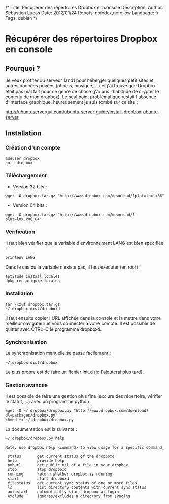 /*
Title: Récupérer des répertoires Dropbox en console
Description: 
Author: Sébastien Lucas
Date: 2012/01/24
Robots: noindex,nofollow
Language: fr
Tags: debian
*/
# Récupérer des répertoires Dropbox en console

## Pourquoi ?
Je veux profiter du serveur 1and1 pour héberger quelques petit sites et autres données privées (photos, musique, ...) et j'ai trouvé que Dropbox était pas mal fait pour ce genre de chose (j'ai pris l'habitude de crypter le contenu de mon dropbox). Le seul point problématique restait l'absence d'interface graphique, heureusement je suis tombé sur ce site : 

http://ubuntuservergui.com/ubuntu-server-guide/install-dropbox-ubuntu-server


## Installation

### Création d'un compte

```
adduser dropbox
su - dropbox
```

### Téléchargement

*	Version 32 bits :

```
wget -O dropbox.tar.gz "http://www.dropbox.com/download/?plat=lnx.x86"
```
*	Version 64 bits : 

```
wget -O dropbox.tar.gz "http://www.dropbox.com/download/?plat=lnx.x86_64"
```

### Vérification

Il faut bien vérifier que la variable d'environnement LANG est bien spécifiée :

```
printenv LANG
```
Dans le cas ou la variable n'existe pas, il faut exécuter (en root) : 

```
aptitude install locales
dpkg-reconfigure locales
```

### Installation

```
tar -xzvf dropbox.tar.gz
~/.dropbox-dist/dropboxd
```

Il faut ensuite copier l'URL affichée dans la console et la mettre dans votre meilleur navigateur et vous connecter à votre compte. Il est possible de quitter avec CTRL+C le programme dropboxd.

### Synchronisation

La synchronisation manuelle se passe facilement : 

```
~/.dropbox-dist/dropbox
```

Le plus propre est de faire un fichier init.d (je l'ajouterai plus tard).

### Gestion avancée

Il est possible de faire une gestion plus fine (exclure des répertoire, vérifier le statut, ...) avec un programme python :

```
wget -O ~/.dropbox/dropbox.py "http://www.dropbox.com/download?dl=packages/dropbox.py"
chmod +x ~/.dropbox/dropbox.py
```

La documentation est la suivante : 

```
~/.dropbox/dropbox.py help
 
Note: use dropbox help <command> to view usage for a specific command.
 
 status       get current status of the dropboxd
 help         provide help
 puburl       get public url of a file in your dropbox
 stop         stop dropboxd
 running      return whether dropbox is running
 start        start dropboxd
 filestatus   get current sync status of one or more files
 ls           list directory contents with current sync status
 autostart    automatically start dropbox at login
 exclude      ignores/excludes a directory from syncing
```

